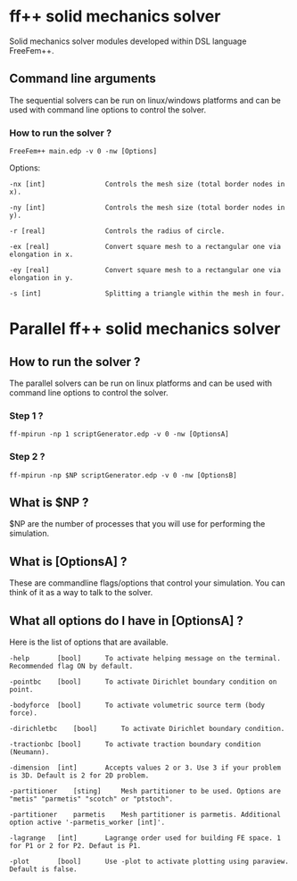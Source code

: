 # ff++ solid mechanics solver #

Solid mechanics solver modules developed within DSL language FreeFem++. 


## Command line arguments ##

The sequential solvers can be run on linux/windows platforms and can be used with command line options  to control the solver.

### How to run the solver ? ###

```
FreeFem++ main.edp -v 0 -nw [Options]
```

Options:
```
-nx [int]				Controls the mesh size (total border nodes in x).
```
```
-ny [int]				Controls the mesh size (total border nodes in y).
```
```
-r [real]				Controls the radius of circle.
```
```
-ex [real]				Convert square mesh to a rectangular one via elongation in x.
```
```
-ey [real]				Convert square mesh to a rectangular one via elongation in y.
```
```
-s [int]				Splitting a triangle within the mesh in four.
```





# Parallel ff++ solid mechanics solver #

## How to run the solver ? ##

The parallel solvers can be run on linux platforms and can be used with command line options  to control the solver.

### Step 1 ? ###

```
ff-mpirun -np 1 scriptGenerator.edp -v 0 -nw [OptionsA]

```

### Step 2 ? ###

```
ff-mpirun -np $NP scriptGenerator.edp -v 0 -nw [OptionsB]

```

## What is $NP ? ##

$NP are the number of processes that you will use for performing the simulation. 

## What is [OptionsA] ? ##

These are commandline flags/options that control your simulation. You can think of it as a way to talk to the solver.

## What all options do I have in [OptionsA] ? ##

Here is the list of options that are available. 
```
-help		[bool]		To activate helping message on the terminal. Recommended flag ON by default.
```
```
-pointbc	[bool]		To activate Dirichlet boundary condition on point.
``` 
``` 
-bodyforce	[bool]		To activate volumetric source term (body force).
``` 
```
-dirichletbc	[bool]		To activate Dirichlet boundary condition.
``` 
```
-tractionbc	[bool]		To activate traction boundary condition (Neumann). 
```
```
-dimension	[int]		Accepts values 2 or 3. Use 3 if your problem is 3D. Default is 2 for 2D problem.
```
```
-partitioner	[sting]		Mesh partitioner to be used. Options are "metis" "parmetis" "scotch" or "ptstoch".
```
```
-partitioner	parmetis	Mesh partitioner is parmetis. Additional option active '-parmetis_worker [int]'.
```
```
-lagrange	[int]		Lagrange order used for building FE space. 1 for P1 or 2 for P2. Defaut is P1. 
```
```
-plot		[bool]		Use -plot to activate plotting using paraview. Default is false.
```
